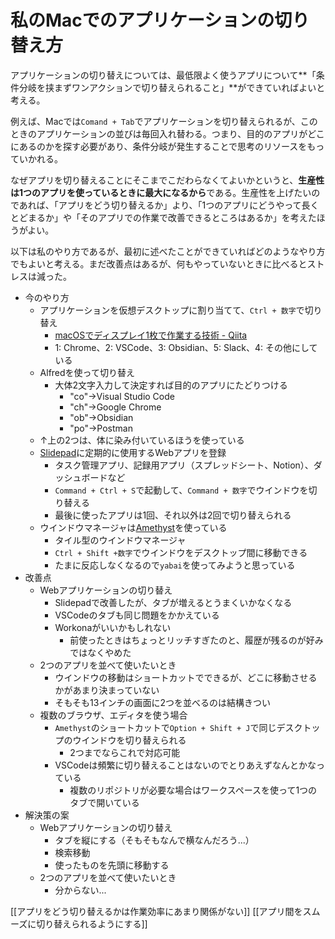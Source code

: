 # 私のMacでのアプリケーションの切り替え方

アプリケーションの切り替えについては、最低限よく使うアプリについて**「条件分岐を挟まずワンアクションで切り替えられること」**ができていればよいと考える。

例えば、Macでは`Comand + Tab`でアプリケーションを切り替えられるが、このときのアプリケーションの並びは毎回入れ替わる。つまり、目的のアプリがどこにあるのかを探す必要があり、条件分岐が発生することで思考のリソースをもっていかれる。

なぜアプリを切り替えることにそこまでこだわらなくてよいかというと、**生産性は1つのアプリを使っているときに最大になるから**である。生産性を上げたいのであれば、「アプリをどう切り替えるか」より、「1つのアプリにどうやって長くとどまるか」や「そのアプリでの作業で改善できるところはあるか」を考えたほうがよい。

以下は私のやり方であるが、最初に述べたことができていればどのようなやり方でもよいと考える。まだ改善点はあるが、何もやっていないときに比べるとストレスは減った。

- 今のやり方
	- アプリケーションを仮想デスクトップに割り当てて、`Ctrl + 数字`で切り替え
		- [macOSでディスプレイ1枚で作業する技術 - Qiita](https://qiita.com/saboyutaka/items/d6cfd2a2b60f1a374d60)
		- 1: Chrome、2: VSCode、3: Obsidian、5: Slack、4: その他にしている
	- Alfredを使って切り替え
		- 大体2文字入力して決定すれば目的のアプリにたどりつける
			- "co"→Visual Studio Code
			- "ch"→Google Chrome
			- "ob"→Obsidian
			- "po"→Postman
	- ↑上の2つは、体に染み付いているほうを使っている
	- [Slidepad](https://slidepad.app/)に定期的に使用するWebアプリを登録
		- タスク管理アプリ、記録用アプリ（スプレッドシート、Notion）、ダッシュボードなど
		- `Command + Ctrl + S`で起動して、`Command + 数字`でウインドウを切り替える
		- 最後に使ったアプリは1回、それ以外は2回で切り替えられる
	- ウインドウマネージャは[Amethyst](https://github.com/ianyh/Amethyst#available-layouts)を使っている
		- タイル型のウインドウマネージャ
		- `Ctrl + Shift +数字`でウインドウをデスクトップ間に移動できる
		- たまに反応しなくなるので`yabai`を使ってみようと思っている
- 改善点
	- Webアプリケーションの切り替え
		- Slidepadで改善したが、タブが増えるとうまくいかなくなる
		- VSCodeのタブも同じ問題をかかえている
		- Workonaがいいかもしれない
			- 前使ったときはちょっとリッチすぎたのと、履歴が残るのが好みではなくやめた
	- 2つのアプリを並べて使いたいとき
		- ウインドウの移動はショートカットでできるが、どこに移動させるかがあまり決まっていない
		- そもそも13インチの画面に2つを並べるのは結構きつい
	- 複数のブラウザ、エディタを使う場合
		- `Amethyst`のショートカットで`Option + Shift + J`で同じデスクトップのウインドウを切り替えられる
			- 2つまでならこれで対応可能
		-  VSCodeは頻繁に切り替えることはないのでとりあえずなんとかなっている
			- 複数のリポジトリが必要な場合はワークスペースを使って1つのタブで開いている
- 解決策の案
	- Webアプリケーションの切り替え
		- タブを縦にする（そもそもなんで横なんだろう...）
		- 検索移動
		- 使ったものを先頭に移動する
	- 2つのアプリを並べて使いたいとき
		- 分からない...

[[アプリをどう切り替えるかは作業効率にあまり関係がない]]
[[アプリ間をスムーズに切り替えられるようにする]]
